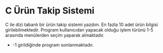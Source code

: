 # C Ürün Takip Sistemi
C ile dizi tabanlı bir ürün takip sistemi yazdım. 
En fazla 10 adet ürün bilgisi girilebilmektedir.
Program kullanıcıdan yapacak olduğu işlem türünü 1-5 arasında menülerden seçim yaparak almaktadır. 
<ul>
  <li>-1 girildiğinde program sonlanmaktadır. </li>
  </ul>
